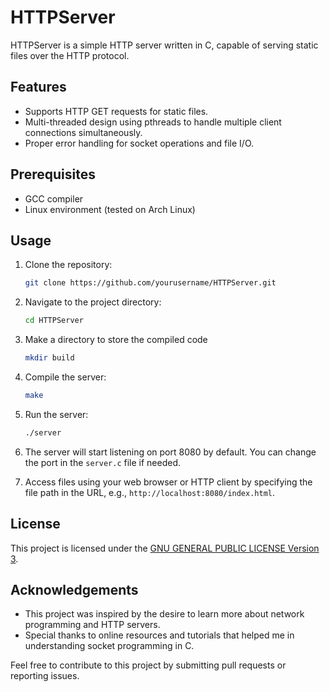 # HTTPServer

HTTPServer is a simple HTTP server written in C, capable of serving static files over the HTTP protocol.

## Features

- Supports HTTP GET requests for static files.
- Multi-threaded design using pthreads to handle multiple client connections simultaneously.
- Proper error handling for socket operations and file I/O.

## Prerequisites

- GCC compiler
- Linux environment (tested on Arch Linux)

## Usage

1. Clone the repository:

    ```bash
    git clone https://github.com/yourusername/HTTPServer.git
    ```

2. Navigate to the project directory:

    ```bash
    cd HTTPServer
    ```

3. Make a directory to store the compiled code
    ```bash
    mkdir build
    ```

5. Compile the server:

    ```bash
    make
    ```

6. Run the server:

    ```bash
    ./server
    ```

5. The server will start listening on port 8080 by default. You can change the port in the `server.c` file if needed.

6. Access files using your web browser or HTTP client by specifying the file path in the URL, e.g., `http://localhost:8080/index.html`.

## License

This project is licensed under the [GNU GENERAL PUBLIC LICENSE Version 3](LICENSE).

## Acknowledgements

- This project was inspired by the desire to learn more about network programming and HTTP servers.
- Special thanks to online resources and tutorials that helped me in understanding socket programming in C.

Feel free to contribute to this project by submitting pull requests or reporting issues.
